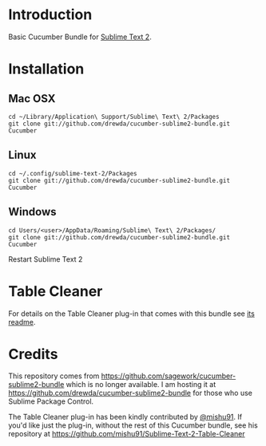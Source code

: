 # Introduction
Basic Cucumber Bundle for [Sublime Text 2](http://www.sublimetext.com/2).

# Installation
## Mac OSX
    cd ~/Library/Application\ Support/Sublime\ Text\ 2/Packages
    git clone git://github.com/drewda/cucumber-sublime2-bundle.git Cucumber
## Linux
    cd ~/.config/sublime-text-2/Packages
    git clone git://github.com/drewda/cucumber-sublime2-bundle.git Cucumber
## Windows
    cd Users/<user>/AppData/Roaming/Sublime\ Text\ 2/Packages/
    git clone git://github.com/drewda/cucumber-sublime2-bundle.git Cucumber

Restart Sublime Text 2

# Table Cleaner
For details on the Table Cleaner plug-in that comes with this bundle see [its readme](https://github.com/drewda/cucumber-sublime2-bundle/blob/master/Table%20Cleaner/README.markdown).

# Credits
This repository comes from https://github.com/sagework/cucumber-sublime2-bundle which is no longer available.
I am hosting it at https://github.com/drewda/cucumber-sublime2-bundle for those who use Sublime Package Control.

The Table Cleaner plug-in has been kindly contributed by [@mishu91](https://github.com/mishu91). If you'd like just the plug-in, without the rest of this Cucumber bundle, see his repository at https://github.com/mishu91/Sublime-Text-2-Table-Cleaner